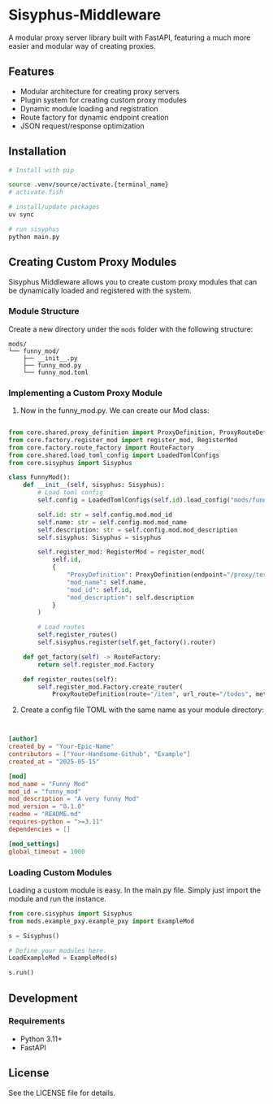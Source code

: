# Sisyphus-Middleware

A modular proxy server library built with FastAPI, featuring a much more easier and modular way of creating proxies.

## Features

- Modular architecture for creating proxy servers
- Plugin system for creating custom proxy modules
- Dynamic module loading and registration
- Route factory for dynamic endpoint creation
- JSON request/response optimization

## Installation

```bash
# Install with pip

source .venv/source/activate.{terminal_name}
# activate.fish

# install/update packages
uv sync

# run sisyphus
python main.py

```

## Creating Custom Proxy Modules

Sisyphus Middleware allows you to create custom proxy modules that can be dynamically loaded and registered with the system.

### Module Structure

Create a new directory under the `mods` folder with the following structure:

```
mods/
└── funny_mod/
    ├── __init__.py
    ├── funny_mod.py
    └── funny_mod.toml
```

### Implementing a Custom Proxy Module

1. Now in the funny_mod.py. We can create our Mod class:

```python

from core.shared.proxy_definition import ProxyDefinition, ProxyRouteDefinition
from core.factory.register_mod import register_mod, RegisterMod
from core.factory.route_factory import RouteFactory
from core.shared.load_toml_config import LoadedTomlConfigs
from core.sisyphus import Sisyphus

class FunnyMod():
    def __init__(self, sisyphus: Sisyphus):
        # Load toml config
        self.config = LoadedTomlConfigs(self.id).load_config("mods/funny_mod/funny_mod.toml")

        self.id: str = self.config.mod.mod_id
        self.name: str = self.config.mod.mod_name
        self.description: str = self.config.mod.mod_description
        self.sisyphus: Sisyphus = sisyphus

        self.register_mod: RegisterMod = register_mod(
            self.id,
            {
                "ProxyDefinition": ProxyDefinition(endpoint="/proxy/test", target_url="https://jsonplaceholder.typicode.com"),
                "mod_name": self.name,
                "mod_id": self.id,
                "mod_description": self.description
            }
        )

        # Load routes
        self.register_routes()
        self.sisyphus.register(self.get_factory().router)

    def get_factory(self) -> RouteFactory:
        return self.register_mod.Factory

    def register_routes(self):
        self.register_mod.Factory.create_router(
            ProxyRouteDefinition(route="/item", url_route="/todos", method="GET"))


```

2. Create a config file TOML with the same name as your module directory:

```toml


[author]
created_by = "Your-Epic-Name"
contributors = ["Your-Handsome-Github", "Example"]
created_at = "2025-05-15"

[mod]
mod_name = "Funny Mod"
mod_id = "funny_mod"
mod_description = "A very funny Mod"
mod_version = "0.1.0"
readme = "README.md"
requires-python = ">=3.11"
dependencies = []

[mod_settings]
global_timeout = 1000
```

### Loading Custom Modules

Loading a custom module is easy. In the main.py file. Simply just import the module and run the instance.

```python
from core.sisyphus import Sisyphus
from mods.example_pxy.example_pxy import ExampleMod

s = Sisyphus()

# Define your modules here.
LoadExampleMod = ExampleMod(s)

s.run()

```
## Development

### Requirements

- Python 3.11+
- FastAPI

## License

See the LICENSE file for details.
